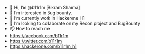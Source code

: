 - 👋 Hi, I’m @b11r1m [Bikram Sharma]
- 👀 I’m interested in Bug bounty.
- 🌱 I’m currently work in Hackerone H1
- 💞️ I’m looking to collaborate on my Recon project and BugBounty
- 📫 How to reach me 
-  https://facebook.com/b11r1m
-  https://twitter.com/b11r1m
-  https://hackerone.com/b11r1m_h1

<!---
b11r1m/b11r1m is a ✨ special ✨ repository because its `README.md` (this file) appears on your GitHub profile.
You can click the Preview link to take a look at your changes.
--->
